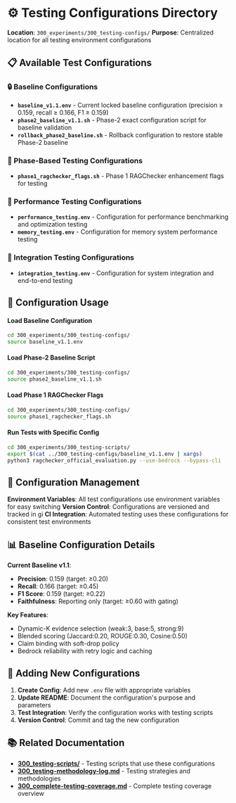 # ⚙️ Testing Configurations Directory

**Location**: `300_experiments/300_testing-configs/`
**Purpose**: Centralized location for all testing environment configurations

## 📋 **Available Test Configurations**

### **🔒 Baseline Configurations**
- **`baseline_v1.1.env`** - Current locked baseline configuration (precision ≥ 0.159, recall ≥ 0.166, F1 ≥ 0.159)
- **`phase2_baseline_v1.1.sh`** - Phase-2 exact configuration script for baseline validation
- **`rollback_phase2_baseline.sh`** - Rollback configuration to restore stable Phase-2 baseline

### **🧪 Phase-Based Testing Configurations**
- **`phase1_ragchecker_flags.sh`** - Phase 1 RAGChecker enhancement flags for testing

### **🧪 Performance Testing Configurations**
- **`performance_testing.env`** - Configuration for performance benchmarking and optimization testing
- **`memory_testing.env`** - Configuration for memory system performance testing

### **🔌 Integration Testing Configurations**
- **`integration_testing.env`** - Configuration for system integration and end-to-end testing

## 🎯 **Configuration Usage**

#### **Load Baseline Configuration**
```bash
cd 300_experiments/300_testing-configs/
source baseline_v1.1.env
```

#### **Load Phase-2 Baseline Script**
```bash
cd 300_experiments/300_testing-configs/
source phase2_baseline_v1.1.sh
```

#### **Load Phase 1 RAGChecker Flags**
```bash
cd 300_experiments/300_testing-configs/
source phase1_ragchecker_flags.sh
```

#### **Run Tests with Specific Config**
```bash
cd 300_experiments/300_testing-scripts/
export $(cat ../300_testing-configs/baseline_v1.1.env | xargs)
python3 ragchecker_official_evaluation.py --use-bedrock --bypass-cli
```

## 🔧 **Configuration Management**

**Environment Variables**: All test configurations use environment variables for easy switching
**Version Control**: Configurations are versioned and tracked in gi
**CI Integration**: Automated testing uses these configurations for consistent test environments

## 📊 **Baseline Configuration Details**

**Current Baseline v1.1**:
- **Precision**: 0.159 (target: ≥0.20)
- **Recall**: 0.166 (target: ≥0.45)
- **F1 Score**: 0.159 (target: ≥0.22)
- **Faithfulness**: Reporting only (target: ≥0.60 with gating)

**Key Features**:
- Dynamic-K evidence selection (weak:3, base:5, strong:9)
- Blended scoring (Jaccard:0.20, ROUGE:0.30, Cosine:0.50)
- Claim binding with soft-drop policy
- Bedrock reliability with retry logic and caching

## 🚀 **Adding New Configurations**

1. **Create Config**: Add new `.env` file with appropriate variables
2. **Update README**: Document the configuration's purpose and parameters
3. **Test Integration**: Verify the configuration works with testing scripts
4. **Version Control**: Commit and tag the new configuration

## 📚 **Related Documentation**

- **[300_testing-scripts/](../300_testing-scripts/)** - Testing scripts that use these configurations
- **[300_testing-methodology-log.md](../300_testing-methodology-log.md)** - Testing strategies and methodologies
- **[300_complete-testing-coverage.md](../300_complete-testing-coverage.md)** - Complete testing coverage overview

